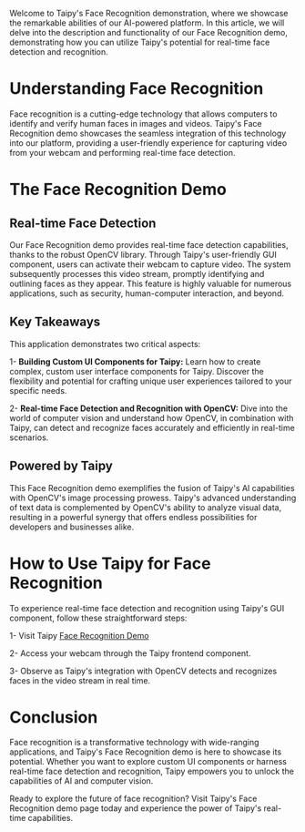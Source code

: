 Welcome to Taipy's Face Recognition demonstration, where we showcase the remarkable abilities of our AI-powered platform. In this article, we will delve into the description and functionality of our Face Recognition demo, demonstrating how you can utilize Taipy's potential for real-time face detection and recognition.


# Understanding Face Recognition
Face recognition is a cutting-edge technology that allows computers to identify and verify human faces in images and videos. Taipy's Face Recognition demo showcases the seamless integration of this technology into our platform, providing a user-friendly experience for capturing video from your webcam and performing real-time face detection.

# The Face Recognition Demo
## Real-time Face Detection
Our Face Recognition demo provides real-time face detection capabilities, thanks to the robust OpenCV library. Through Taipy's user-friendly GUI component, users can activate their webcam to capture video. The system subsequently processes this video stream, promptly identifying and outlining faces as they appear. This feature is highly valuable for numerous applications, such as security, human-computer interaction, and beyond.

## Key Takeaways
This application demonstrates two critical aspects:

1- **Building Custom UI Components for Taipy:** Learn how to create complex, custom user interface components for Taipy. Discover the flexibility and potential for crafting unique user experiences tailored to your specific needs.

2- **Real-time Face Detection and Recognition with OpenCV:** Dive into the world of computer vision and understand how OpenCV, in combination with Taipy, can detect and recognize faces accurately and efficiently in real-time scenarios.

## Powered by Taipy
This Face Recognition demo exemplifies the fusion of Taipy's AI capabilities with OpenCV's image processing prowess. Taipy's advanced understanding of text data is complemented by OpenCV's ability to analyze visual data, resulting in a powerful synergy that offers endless possibilities for developers and businesses alike.

# How to Use Taipy for Face Recognition
To experience real-time face detection and recognition using Taipy's GUI component, follow these straightforward steps:

1- Visit Taipy [Face Recognition Demo ](https://face-recognition.taipy.cloud/)

2- Access your webcam through the Taipy frontend component.

3- Observe as Taipy's integration with OpenCV detects and recognizes faces in the video stream in real time.

# Conclusion
Face recognition is a transformative technology with wide-ranging applications, and Taipy's Face Recognition demo is here to showcase its potential. Whether you want to explore custom UI components or harness real-time face detection and recognition, Taipy empowers you to unlock the capabilities of AI and computer vision.

Ready to explore the future of face recognition? Visit Taipy's Face Recognition demo page today and experience the power of Taipy's real-time capabilities.
